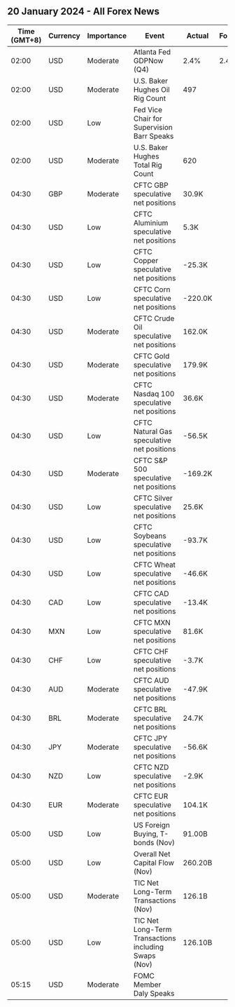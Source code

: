 ## 20 January 2024 - All Forex News

| Time (GMT+8) | Currency | Importance | Event | Actual | Forecast | Previous |
|------|----------|------------|-------|--------|----------|----------|
| 02:00 | USD | Moderate | Atlanta Fed GDPNow (Q4) | 2.4% | 2.4% | 2.4% |
| 02:00 | USD | Moderate | U.S. Baker Hughes Oil Rig Count | 497 |  | 499 |
| 02:00 | USD | Low | Fed Vice Chair for Supervision Barr Speaks |  |  |  |
| 02:00 | USD | Moderate | U.S. Baker Hughes Total Rig Count | 620 |  | 619 |
| 04:30 | GBP | Moderate | CFTC GBP speculative net positions | 30.9K |  | 20.7K |
| 04:30 | USD | Low | CFTC Aluminium speculative net positions | 5.3K |  | 5.3K |
| 04:30 | USD | Low | CFTC Copper speculative net positions | -25.3K |  | -13.2K |
| 04:30 | USD | Low | CFTC Corn speculative net positions | -220.0K |  | -173.0K |
| 04:30 | USD | Moderate | CFTC Crude Oil speculative net positions | 162.0K |  | 169.7K |
| 04:30 | USD | Moderate | CFTC Gold speculative net positions | 179.9K |  | 188.6K |
| 04:30 | USD | Moderate | CFTC Nasdaq 100 speculative net positions | 36.6K |  | 36.8K |
| 04:30 | USD | Low | CFTC Natural Gas speculative net positions | -56.5K |  | -66.1K |
| 04:30 | USD | Moderate | CFTC S&P 500 speculative net positions | -169.2K |  | -117.0K |
| 04:30 | USD | Low | CFTC Silver speculative net positions | 25.6K |  | 26.4K |
| 04:30 | USD | Low | CFTC Soybeans speculative net positions | -93.7K |  | -38.0K |
| 04:30 | USD | Low | CFTC Wheat speculative net positions | -46.6K |  | -33.4K |
| 04:30 | CAD | Low | CFTC CAD speculative net positions | -13.4K |  | -7.4K |
| 04:30 | MXN | Low | CFTC MXN speculative net positions | 81.6K |  | 88.4K |
| 04:30 | CHF | Low | CFTC CHF speculative net positions | -3.7K |  | -4.4K |
| 04:30 | AUD | Moderate | CFTC AUD speculative net positions | -47.9K |  | -32.3K |
| 04:30 | BRL | Moderate | CFTC BRL speculative net positions | 24.7K |  | 25.1K |
| 04:30 | JPY | Moderate | CFTC JPY speculative net positions | -56.6K |  | -55.9K |
| 04:30 | NZD | Low | CFTC NZD speculative net positions | -2.9K |  | -1.8K |
| 04:30 | EUR | Moderate | CFTC EUR speculative net positions | 104.1K |  | 118.9K |
| 05:00 | USD | Low | US Foreign Buying, T-bonds (Nov) | 91.00B |  | 54.00B |
| 05:00 | USD | Low | Overall Net Capital Flow (Nov) | 260.20B |  | -62.20B |
| 05:00 | USD | Moderate | TIC Net Long-Term Transactions (Nov) | 126.1B |  | 3.4B |
| 05:00 | USD | Low | TIC Net Long-Term Transactions including Swaps (Nov) | 126.10B |  | 3.40B |
| 05:15 | USD | Moderate | FOMC Member Daly Speaks |  |  |  |
